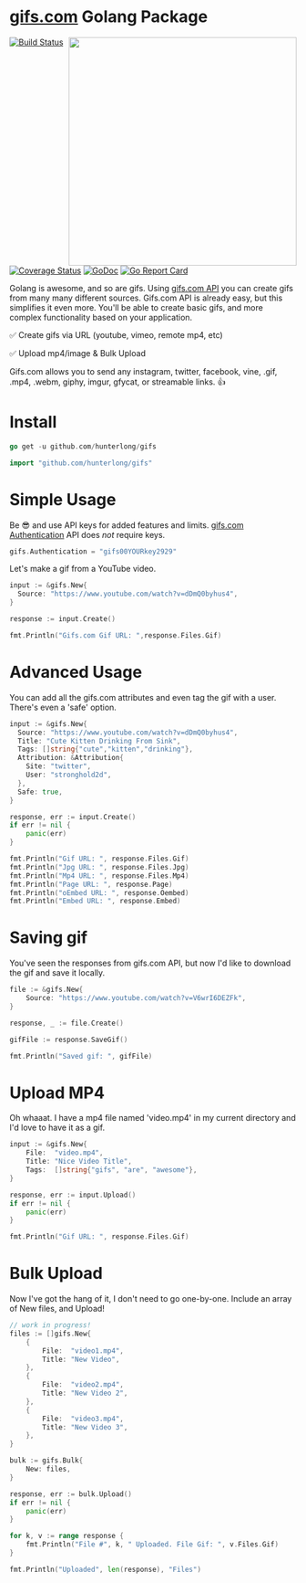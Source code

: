 # [gifs.com](https://gifs.com) Golang Package

<img width="400" align="right" src="https://j.gifs.com/r0G8wW.gif">

[![Build Status](https://travis-ci.org/hunterlong/gifs.svg?branch=master)](https://travis-ci.org/hunterlong/gifs) [![Coverage Status](https://coveralls.io/repos/github/hunterlong/gifs/badge.svg?branch=master)](https://coveralls.io/github/hunterlong/gifs?branch=master) [![GoDoc](https://godoc.org/github.com/hunterlong/gifs?status.svg)](https://godoc.org/github.com/hunterlong/gifs) [![Go Report Card](https://goreportcard.com/badge/github.com/hunterlong/gifs)](https://goreportcard.com/report/github.com/hunterlong/gifs)

Golang is awesome, and so are gifs. Using [gifs.com API](http://docs.gifs.com/docs/getting-started) you can create gifs from many many different sources.
Gifs.com API is already easy, but this simplifies it even more. You'll be able to create basic gifs, and more complex functionality based on your application.

:white_check_mark: Create gifs via URL (youtube, vimeo, remote mp4, etc)

:white_check_mark: Upload mp4/image & Bulk Upload

Gifs.com allows you to send any instagram, twitter, facebook, vine, .gif, .mp4, .webm, giphy, imgur, gfycat, or streamable links. :thumbsup:

<p></p>

# Install
```go
go get -u github.com/hunterlong/gifs
```

```go
import "github.com/hunterlong/gifs"
```

# Simple Usage
Be :sunglasses: and use API keys for added features and limits. [gifs.com Authentication](http://docs.gifs.com/docs/authentication-key)  API does *not* require keys.
```go
gifs.Authentication = "gifs00YOURkey2929"
```

Let's make a gif from a YouTube video.
```go
input := &gifs.New{
  Source: "https://www.youtube.com/watch?v=dDmQ0byhus4",
}

response := input.Create()

fmt.Println("Gifs.com Gif URL: ",response.Files.Gif)
```

# Advanced Usage
You can add all the gifs.com attributes and even tag the gif with a user. There's even a 'safe' option.
```go
input := &gifs.New{
  Source: "https://www.youtube.com/watch?v=dDmQ0byhus4",
  Title: "Cute Kitten Drinking From Sink",
  Tags: []string{"cute","kitten","drinking"},
  Attribution: &Attribution{
    Site: "twitter",
    User: "stronghold2d",
  },
  Safe: true,
}

response, err := input.Create()
if err != nil {
    panic(err)
}

fmt.Println("Gif URL: ", response.Files.Gif)
fmt.Println("Jpg URL: ", response.Files.Jpg)
fmt.Println("Mp4 URL: ", response.Files.Mp4)
fmt.Println("Page URL: ", response.Page)
fmt.Println("oEmbed URL: ", response.Oembed)
fmt.Println("Embed URL: ", response.Embed)
```

# Saving gif
You've seen the responses from gifs.com API, but now I'd like to download the gif and save it locally.
```go
file := &gifs.New{
    Source: "https://www.youtube.com/watch?v=V6wrI6DEZFk",
}

response, _ := file.Create()

gifFile := response.SaveGif()

fmt.Println("Saved gif: ", gifFile)
```

# Upload MP4
Oh whaaat. I have a mp4 file named 'video.mp4' in my current directory and I'd love to have it as a gif.
```go
input := &gifs.New{
    File:  "video.mp4",
    Title: "Nice Video Title",
    Tags:  []string{"gifs", "are", "awesome"},
}

response, err := input.Upload()
if err != nil {
    panic(err)
}

fmt.Println("Gif URL: ", response.Files.Gif)
```

# Bulk Upload
Now I've got the hang of it, I don't need to go one-by-one. Include an array of New files, and Upload!
```go
// work in progress!
files := []gifs.New{
    {
        File:  "video1.mp4",
        Title: "New Video",
    },
    {
        File:  "video2.mp4",
        Title: "New Video 2",
    },
    {
        File:  "video3.mp4",
        Title: "New Video 3",
    },
}

bulk := gifs.Bulk{
    New: files,
}

response, err := bulk.Upload()
if err != nil {
    panic(err)
}

for k, v := range response {
    fmt.Println("File #", k, " Uploaded. File Gif: ", v.Files.Gif)
}

fmt.Println("Uploaded", len(response), "Files")
```